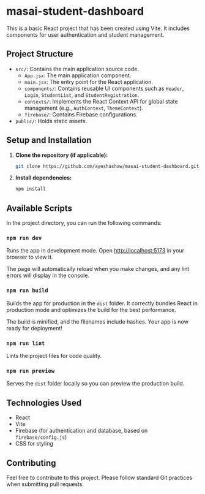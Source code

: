 # masai-student-dashboard

This is a basic React project that has been created using Vite. It includes components for user authentication and student management.

## Project Structure

- `src/`: Contains the main application source code.
  - `App.jsx`: The main application component.
  - `main.jsx`: The entry point for the React application.
  - `components/`: Contains reusable UI components such as `Header`, `Login`, `StudentList`, and `StudentRegistration`.
  - `contexts/`: Implements the React Context API for global state management (e.g., `AuthContext`, `ThemeContext`).
  - `firebase/`: Contains Firebase configurations.
- `public/`: Holds static assets.

## Setup and Installation

1. **Clone the repository (if applicable):**
   ```bash
   git clone https://github.com/ayeshashaw/masai-student-dashboard.git
   ```

2. **Install dependencies:**
   ```bash
   npm install
   ```

## Available Scripts

In the project directory, you can run the following commands:

### `npm run dev`

Runs the app in development mode. Open [http://localhost:5173](http://localhost:5173) in your browser to view it.

The page will automatically reload when you make changes, and any lint errors will display in the console.

### `npm run build`

Builds the app for production in the `dist` folder. It correctly bundles React in production mode and optimizes the build for the best performance.

The build is minified, and the filenames include hashes. Your app is now ready for deployment!

### `npm run lint`

Lints the project files for code quality.

### `npm run preview`

Serves the `dist` folder locally so you can preview the production build.

## Technologies Used

- React
- Vite
- Firebase (for authentication and database, based on `firebase/config.js`)
- CSS for styling

## Contributing

Feel free to contribute to this project. Please follow standard Git practices when submitting pull requests.

